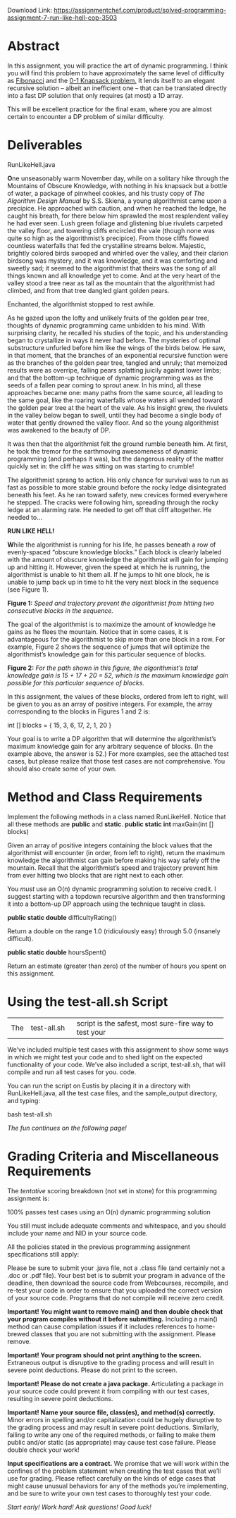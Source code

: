 Download Link: https://assignmentchef.com/product/solved-programming-assignment-7-run-like-hell-cop-3503
<br>
<h1>Abstract</h1>

In this assignment, you will practice the art of dynamic programming. I think you will find this problem to have approximately the same level of difficulty as <a href="https://webcourses.ucf.edu/courses/1268970/pages/introduction-to-dynamic-programming-fibonacci-and-binomial-coefficients">Fibonacci</a> and the <a href="https://webcourses.ucf.edu/courses/1268970/pages/dp-0-1-knapsack">0-1 Knapsack problem</a><a href="https://webcourses.ucf.edu/courses/1268970/pages/dp-0-1-knapsack">.</a> It lends itself to an elegant recursive solution – albeit an inefficient one – that can be translated directly into a fast DP solution that only requires (at most) a 1D array.

This will be excellent practice for the final exam, where you are almost certain to encounter a DP problem of similar difficulty.

<h1>Deliverables</h1>

RunLikeHell.java

<strong>O</strong>ne unseasonably warm November day, while on a solitary hike through the Mountains of Obscure Knowledge, with nothing in his knapsack but a bottle of water, a package of pinwheel cookies, and his trusty copy of <em>The Algorithm Design Manual</em> by S.S. Skiena, a young algorithmist came upon a precipice. He approached with caution, and when he reached the ledge, he caught his breath, for there below him sprawled the most resplendent valley he had ever seen. Lush green foliage and glistening blue rivulets carpeted the valley floor, and towering cliffs encircled the vale (though none was quite so high as the algorithmist’s precipice). From those cliffs flowed countless waterfalls that fed the crystalline streams below. Majestic, brightly colored birds swooped and whirled over the valley, and their clarion birdsong was mystery, and it was knowledge, and it was comforting and sweetly sad; it seemed to the algorithmist that theirs was the song of all things known and all knowledge yet to come. And at the very heart of the valley stood a tree near as tall as the mountain that the algorithmist had climbed, and from that tree dangled giant golden pears.

Enchanted, the algorithmist stopped to rest awhile.

As he gazed upon the lofty and unlikely fruits of the golden pear tree, thoughts of dynamic programming came unbidden to his mind. With surprising clarity, he recalled his studies of the topic, and his understanding began to crystallize in ways it never had before. The mysteries of optimal substructure unfurled before him like the wings of the birds below. He saw, in that moment, that the branches of an exponential recursive function were as the branches of the golden pear tree, tangled and unruly; that memoized results were as overripe, falling pears splatting juicily against lower limbs; and that the bottom-up technique of dynamic programming was as the seeds of a fallen pear coming to sprout anew. In his mind, all these approaches became one: many paths from the same source, all leading to the same goal, like the roaring waterfalls whose waters all wended toward the golden pear tree at the heart of the vale. As his insight grew, the rivulets in the valley below began to swell, until they had become a single body of water that gently drowned the valley floor. And so the young algorithmist was awakened to the beauty of DP.

It was then that the algorithmist felt the ground rumble beneath him. At first, he took the tremor for the earthmoving awesomeness of dynamic programming (and perhaps it was), but the dangerous reality of the matter quickly set in: the cliff he was sitting on was starting to crumble!

The algorithmist sprang to action. His only chance for survival was to run as fast as possible to more stable ground before the rocky ledge disintegrated beneath his feet. As he ran toward safety, new crevices formed everywhere he stepped. The cracks were following him, spreading through the rocky ledge at an alarming rate. He needed to get off that cliff altogether. He needed to…

<strong>RU</strong><strong>N</strong><strong> LI</strong><strong>KE</strong><strong> H<em>E</em>L</strong><strong>L</strong><strong>!</strong>

<strong>W</strong>hile the algorithmist is running for his life, he passes beneath a row of evenly-spaced “obscure knowledge blocks.” Each block is clearly labeled with the amount of obscure knowledge the algorithmist will gain for jumping up and hitting it. However, given the speed at which he is running, the algorithmist is unable to hit them all. If he jumps to hit one block, he is unable to jump back up in time to hit the very next block in the sequence (see Figure 1).

<strong>Figure 1: </strong><em>Speed and trajectory prevent the algorithmist from hitting two consecutive blocks in the sequence.</em>

The goal of the algorithmist is to maximize the amount of knowledge he gains as he flees the mountain. Notice that in some cases, it is advantageous for the algorithmist to skip more than one block in a row. For example, Figure 2 shows the sequence of jumps that will optimize the algorithmist’s knowledge gain for this particular sequence of blocks.

<strong>Figure 2:</strong> <em>For the path shown in this figure, the algorithmist’s total knowledge gain is 15 + 17 + 20 = 52, which is the maximum knowledge gain possible for this particular sequence of blocks.</em>

In this assignment, the values of these blocks, ordered from left to right, will be given to you as an array of positive integers. For example, the array corresponding to the blocks in Figures 1 and 2 is:

int [] blocks = { 15, 3, 6, 17, 2, 1, 20 }

Your goal is to write a DP algorithm that will determine the algorithmist’s maximum knowledge gain for any arbitrary sequence of blocks. (In the example above, the answer is 52.) For more examples, see the attached test cases, but please realize that those test cases are not comprehensive. You should also create some of your own.

<h1>Method and Class Requirements</h1>

Implement the following methods in a class named RunLikeHell. Notice that all these methods are <strong>public</strong> and <strong>static</strong>.    <strong>public static int </strong>maxGain(int [] blocks)

Given an array of positive integers containing the block values that the algorithmist will encounter (in order, from left to right), return the maximum knowledge the algorithmist can gain before making his way safely off the mountain. Recall that the algorithmist’s speed and trajectory prevent him from ever hitting two blocks that are right next to each other.

You <em>must</em> use an O(n) dynamic programming solution to receive credit. I suggest starting with a topdown recursive algorithm and then transforming it into a bottom-up DP approach using the technique taught in class.

<strong>   public static double</strong> difficultyRating()

Return a double on the range 1.0 (ridiculously easy) through 5.0 (insanely difficult).

<strong>   public static double</strong> hoursSpent()

Return an estimate (greater than zero) of the number of hours you spent on this assignment.

<h1>Using the test-all.sh Script</h1>

<table width="443">

 <tbody>

  <tr>

   <td width="29">The</td>

   <td width="88">test-all.sh</td>

   <td width="326"> script is the safest, most sure-fire way to test your</td>

  </tr>

 </tbody>

</table>

We’ve included multiple test cases with this assignment to show some ways in which we might test your code and to shed light on the expected functionality of your code. We’ve also included a script, test-all.sh, that will compile and run all test cases for you. code.

You can run the script on Eustis by placing it in a directory with RunLikeHell.java, all the test case files, and the sample_output directory, and typing:

bash test-all.sh

<em>The fun continues on the following page!</em>

<h1>Grading Criteria and Miscellaneous Requirements</h1>

The <em>tentative</em> scoring breakdown (not set in stone) for this programming assignment is:

100%     passes test cases using an O(n) dynamic programming solution

You still must include adequate comments and whitespace, and you should include your name and NID in your source code.

All the policies stated in the previous programming assignment specifications still apply:

Please be sure to submit your .java file, not a .class file (and certainly not a .doc or .pdf file). Your best bet is to submit your program in advance of the deadline, then download the source code from Webcourses, recompile, and re-test your code in order to ensure that you uploaded the correct version of your source code. Programs that do not compile will receive zero credit.

<strong>Important! You might want to remove </strong><strong>main() and then double check that your program compiles without it before submitting.</strong> Including a main() method can cause compilation issues if it includes references to home-brewed classes that you are not submitting with the assignment. Please remove.

<strong>Important! Your program should not print anything to the screen. </strong>Extraneous output is disruptive to the grading process and will result in severe point deductions. Please do not print to the screen.

<strong>Important! Please do not create a java </strong><strong>package. </strong> Articulating a package in your source code could prevent it from compiling with our test cases, resulting in severe point deductions.

<strong>Important! Name your source file, class(es), and method(s) correctly.</strong> Minor errors in spelling and/or capitalization could be hugely disruptive to the grading process and may result in severe point deductions. Similarly, failing to write any one of the required methods, or failing to make them public and/or static (as appropriate) may cause test case failure. Please double check your work!

<strong>Input specifications are a contract.</strong> We promise that we will work within the confines of the problem statement when creating the test cases that we’ll use for grading. Please reflect carefully on the kinds of edge cases that might cause unusual behaviors for any of the methods you’re implementing, and be sure to write your own test cases to thoroughly test your code.

<em>Start early! Work hard! Ask questions! Good luck!</em>